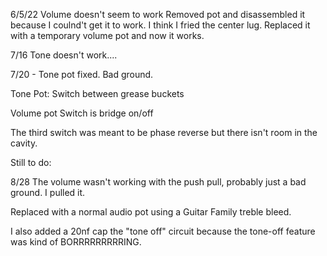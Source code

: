 
6/5/22 Volume doesn't seem to work
Removed pot and disassembled it because I coulnd't get it to work. I think I fried the center lug.
Replaced it with a temporary volume pot and now it works.

7/16 Tone doesn't work....

7/20 - Tone pot fixed. Bad ground.


Tone Pot: 
Switch between grease buckets

Volume pot
Switch is bridge on/off

The third switch was meant to be phase reverse but there isn't room in the cavity.


Still to do:


8/28
The volume wasn't working with the push pull, probably just a bad ground. I pulled it.

Replaced with a normal audio pot using a Guitar Family treble bleed.

I also added a 20nf cap the "tone off" circuit because the tone-off feature was kind of BORRRRRRRRRING.
